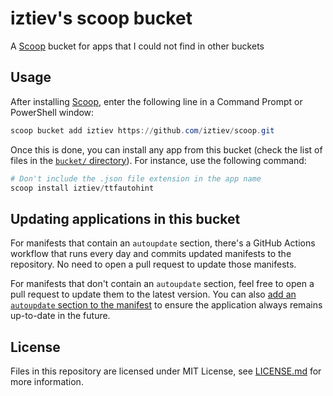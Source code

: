 # iztiev's scoop bucket

A [Scoop](https://scoop.sh/) bucket for apps that I could not find in other buckets

## Usage

After installing [Scoop](https://scoop.sh/), enter the following line in a
Command Prompt or PowerShell window:

```powershell
scoop bucket add iztiev https://github.com/iztiev/scoop.git
```

Once this is done, you can install any app from this bucket (check the list
of files in the
[`bucket/` directory](https://github.com/iztiev/scoop/tree/main/bucket)).
For instance, use the following command:

```powershell
# Don't include the .json file extension in the app name
scoop install iztiev/ttfautohint
```

## Updating applications in this bucket

For manifests that contain an `autoupdate` section, there's a GitHub Actions
workflow that runs every day and commits updated manifests to the repository.
No need to open a pull request to update those manifests.

For manifests that don't contain an `autoupdate` section, feel free to open a
pull request to update them to the latest version. You can also
[add an `autoupdate` section to the manifest](https://github.com/ScoopInstaller/Scoop/wiki/App-Manifest-Autoupdate)
to ensure the application always remains up-to-date in the future.

## License

Files in this repository are licensed under MIT License,
see [LICENSE.md](LICENSE) for more information.